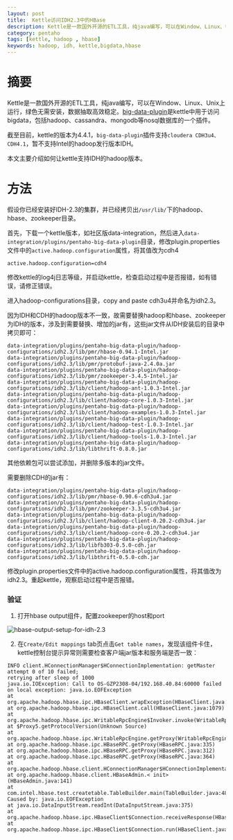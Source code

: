 ```yaml
---
layout: post
title:  Kettle访问IDH2.3中的HBase
description: Kettle是一款国外开源的ETL工具，纯java编写，可以在Window、Linux、Unix上运行，绿色无需安装，数据抽取高效稳定。[big-data-plugin](https://github.com/pentaho/big-data-plugin)是kettle中用于访问bigdata，包括hadoop、cassandra、mongodb等nosql数据库的一个插件。
category: pentaho
tags: [kettle, hadoop , hbase]
keywords: hadoop, idh, kettle,bigdata,hbase
---
```


# 摘要

Kettle是一款国外开源的ETL工具，纯java编写，可以在Window、Linux、Unix上运行，绿色无需安装，数据抽取高效稳定。[big-data-plugin](https://github.com/pentaho/big-data-plugin)是kettle中用于访问bigdata，包括hadoop、cassandra、mongodb等nosql数据库的一个插件。

截至目前，kettle的版本为4.4.1，`big-data-plugin`插件支持`cloudera CDH3u4、CDH4.1`，暂不支持Intel的hadoop发行版本IDH。

本文主要介绍如何让kettle支持IDH的hadoop版本。

# 方法

假设你已经安装好IDH-2.3的集群，并已经拷贝出`/usr/lib/`下的hadoop、hbase、zookeeper目录。

首先，下载一个kettle版本，如社区版data-integration，然后进入`data-integration/plugins/pentaho-big-data-plugin`目录，修改plugin.properties文件中的`active.hadoop.configuration`属性，将其值改为cdh4

	active.hadoop.configuration=cdh4

修改kettle的log4j日志等级，并启动kettle，检查启动过程中是否报错，如有错误，请修正错误。

进入hadoop-configurations目录，copy and paste cdh3u4并命名为idh2.3。

因为IDH和CDH的hadoop版本不一致，故需要替换hadoop和hbase、zookeeper为IDH的版本，涉及到需要替换、增加的jar有，这些jar文件从IDH安装后的目录中拷贝即可：

	data-integration/plugins/pentaho-big-data-plugin/hadoop-configurations/idh2.3/lib/pmr/hbase-0.94.1-Intel.jar
	data-integration/plugins/pentaho-big-data-plugin/hadoop-configurations/idh2.3/lib/pmr/protobuf-java-2.4.0a.jar
	data-integration/plugins/pentaho-big-data-plugin/hadoop-configurations/idh2.3/lib/pmr/zookeeper-3.4.5-Intel.jar
	data-integration/plugins/pentaho-big-data-plugin/hadoop-configurations/idh2.3/lib/client/hadoop-ant-1.0.3-Intel.jar
	data-integration/plugins/pentaho-big-data-plugin/hadoop-configurations/idh2.3/lib/client/hadoop-core-1.0.3-Intel.jar
	data-integration/plugins/pentaho-big-data-plugin/hadoop-configurations/idh2.3/lib/client/hadoop-examples-1.0.3-Intel.jar
	data-integration/plugins/pentaho-big-data-plugin/hadoop-configurations/idh2.3/lib/client/hadoop-test-1.0.3-Intel.jar
	data-integration/plugins/pentaho-big-data-plugin/hadoop-configurations/idh2.3/lib/client/hadoop-tools-1.0.3-Intel.jar
	data-integration/plugins/pentaho-big-data-plugin/hadoop-configurations/idh2.3/lib/libthrift-0.8.0.jar

其他依赖包可以尝试添加，并删除多版本的jar文件。

需要删除CDH的jar有：

	data-integration/plugins/pentaho-big-data-plugin/hadoop-configurations/idh2.3/lib/pmr/hbase-0.90.6-cdh3u4.jar
	data-integration/plugins/pentaho-big-data-plugin/hadoop-configurations/idh2.3/lib/pmr/zookeeper-3.3.5-cdh3u4.jar
	data-integration/plugins/pentaho-big-data-plugin/hadoop-configurations/idh2.3/lib/client/hadoop-client-0.20.2-cdh3u4.jar
	data-integration/plugins/pentaho-big-data-plugin/hadoop-configurations/idh2.3/lib/client/hadoop-core-0.20.2-cdh3u4.jar
	data-integration/plugins/pentaho-big-data-plugin/hadoop-configurations/idh2.3/lib/libfb303-0.5.0-cdh.jar
	data-integration/plugins/pentaho-big-data-plugin/hadoop-configurations/idh2.3/lib/libthrift-0.5.0-cdh.jar

修改plugin.properties文件中的active.hadoop.configuration属性，将其值改为idh2.3。重起kettle，观察启动过程中是否报错。

### 验证

1. 打开hbase output组件，配置zookeeper的host和port

![hbase-output-setup-for-idh-2.3](http://xiaotian120.qiniudn.com/images/2013/hbase-output-setup-for-idh-2.3.png)


2. 在`Create/Edit mappings` tab页点击`Get table names`，发现该组件卡住，kettle控制台提示异常则需要检查客户端jar版本和服务端是否一致：

```
INFO client.HConnectionManager$HConnectionImplementation: getMaster attempt 0 of 10 failed; 
retrying after sleep of 1000
java.io.IOException: Call to OS-GZP2308-04/192.168.40.84:60000 failed on local exception: java.io.EOFException
at org.apache.hadoop.hbase.ipc.HBaseClient.wrapException(HBaseClient.java:1110)
at org.apache.hadoop.hbase.ipc.HBaseClient.call(HBaseClient.java:1079)
at org.apache.hadoop.hbase.ipc.WritableRpcEngine$Invoker.invoke(WritableRpcEngine.java:150)
at $Proxy5.getProtocolVersion(Unknown Source)
at org.apache.hadoop.hbase.ipc.WritableRpcEngine.getProxy(WritableRpcEngine.java:183)
at org.apache.hadoop.hbase.ipc.HBaseRPC.getProxy(HBaseRPC.java:335)
at org.apache.hadoop.hbase.ipc.HBaseRPC.getProxy(HBaseRPC.java:312)
at org.apache.hadoop.hbase.ipc.HBaseRPC.getProxy(HBaseRPC.java:364)
at org.apache.hadoop.hbase.client.HConnectionManager$HConnectionImplementation.getMaster(HConnectionManager.java:710)
at org.apache.hadoop.hbase.client.HBaseAdmin.< init>(HBaseAdmin.java:141)
at com.intel.hbase.test.createtable.TableBuilder.main(TableBuilder.java:48)
Caused by: java.io.EOFException
at java.io.DataInputStream.readInt(DataInputStream.java:375)
at org.apache.hadoop.hbase.ipc.HBaseClient$Connection.receiveResponse(HBaseClient.java:605)
at org.apache.hadoop.hbase.ipc.HBaseClient$Connection.run(HBaseClient.java:538)
```




